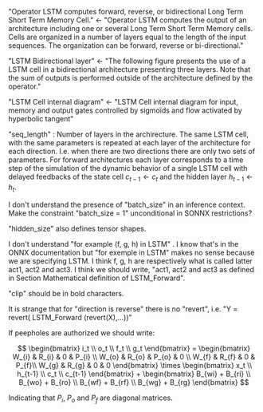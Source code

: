 "Operator LSTM computes forward, reverse, or bidirectional Long Term Short Term Memory Cell." <- "Operator LSTM computes the output of an architecture including one or several Long Term Short Term Memory cells. Cells are organized in a number of layers equal to the length of the input sequences. The organization can be forward, reverse or bi-directional."

"LSTM Bidirectional layer" <- "The following figure presents the use of a LSTM cell in a bidirectional architecture presenting three layers. Note that the sum of outputs is performed outside of the architecture defined by the operator."

"LSTM Cell internal diagram" <- "LSTM Cell internal diagram for input, memory and output gates controlled by sigmoïds and flow activated by hyperbolic tangent"

"seq_length" : Number of layers in the archirecture. The same LSTM cell, with the same parameters is repeated at each layer of the architecture for each direction. I.e. when there are two directions there are only two sets of parameters. For forward architectures each layer corresponds to a time step of the simulation of the dynamic behavior of a single LSTM cell with delayed feedbacks of the state cell $c_{t-1} \gets c_t$ and the hidden layer $h_{t-1} \gets h_t$.

I don't understand the presence of "batch_size" in an inference context. Make the constraint "batch_size =  1" unconditional in SONNX restrictions?

"hidden_size" also defines tensor shapes.

I don't understand "for example (f, g, h) in LSTM" . I know that's in the ONNX documentation but "for exemple in LSTM" makes no sense because we are specifying LSTM. I think f, g, h are respectively what is called latter act1, act2 and act3. I think we should write, "act1, act2 and act3 as defined in Section Mathematical definition of LSTM_Forward".

"clip" should be in bold characters.

It is strange that for  "direction is reverse" there is no "revert", i.e. "Y = revert( LSTM_Forward  (revert(X),...))"

If peepholes are authorized we should write:

$$
\begin{bmatrix}
     i_t \\
     o_t \\
     f_t \\
     g_t 
     \end{bmatrix}
     =
     \begin{bmatrix}
     W_{i} & R_{i} & 0     & P_{i} \\
     W_{o} & R_{o} & P_{o} & 0     \\
     W_{f} & R_{f} & 0     & P_{f}\\
     W_{g} & R_{g} & 0     & 0
     \end{bmatrix}
     \times
     \begin{bmatrix}
     x_t \\
     h_{t-1} \\
     c_t \\
     c_{t-1}
     \end{bmatrix}
     +
     \begin{bmatrix}
     B_{wi} + B_{ri} \\
     B_{wo} + B_{ro} \\
     B_{wf} + B_{rf} \\
     B_{wg} + B_{rg}
     \end{bmatrix}
$$

Indicating that $P_i$, $P_o$ and $P_f$ are diagonal matrices.
